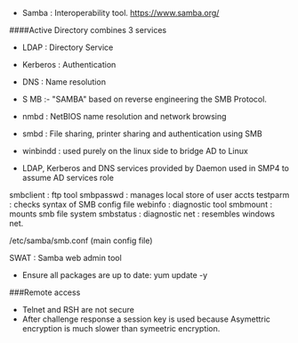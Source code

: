 - Samba : Interoperability tool.  https://www.samba.org/

####Active Directory combines 3 services
- LDAP : Directory Service
- Kerberos : Authentication
- DNS : Name resolution

- S MB :- "SAMBA" based on reverse engineering the SMB Protocol.

- nmbd : NetBIOS name resolution and network browsing
- smbd : File sharing, printer sharing and authentication using SMB
- winbindd : used purely on the linux side to bridge AD to Linux
- LDAP, Kerberos and DNS services provided by Daemon used in SMP4 to assume AD services role

smbclient : ftp tool
smbpasswd : manages local store of user accts
testparm : checks syntax of SMB config file
webinfo : diagnostic tool
smbmount : mounts smb file system
smbstatus : diagnostic
net : resembles windows net.

/etc/samba/smb.conf (main config file)

SWAT : Samba web admin tool

 - Ensure all packages are up to date:  yum update -y

 ###Remote access

 - Telnet and RSH are not secure
 - After challenge response a session key is used because Asymettric encryption is much slower than symeetric encryption.
 